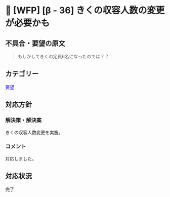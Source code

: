 # 🌳 [WFP] [β - 36] きくの収容人数の変更が必要かも

## 不具合・要望の原文

> もしかしてきくの定員6名になったのでは？？

## カテゴリー

<span style="color: blue;">要望</span>



## 対応方針

### 解決策・解決案

きくの収容人数変更を実施。

### コメント

対応しました。

## 対応状況

完了